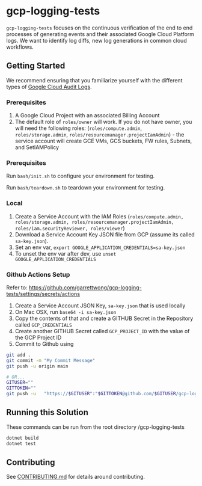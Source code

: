 # gcp-logging-tests

`gcp-logging-tests` focuses on the continuous verification of the end to end processes of generating events and their associated Google Cloud Platform logs.  We want to identify log diffs, new log generations in common cloud workflows.  

## Getting Started

We recommend ensuring that you familiarize yourself with the different types of [Google Cloud Audit Logs](https://cloud.google.com/logging/docs/audit).

### Prerequisites

1. A Google Cloud Project with an associated Billing Account
1. The default role of `roles/owner` will work.  If you do not have owner, you will need the following roles: (`roles/compute.admin`, `roles/storage.admin`, `roles/resourcemanager.projectIamAdmin`) - the service account will create GCE VMs, GCS buckets, FW rules, Subnets, and SetIAMPolicy

### Prerequisites

Run `bash/init.sh` to configure your environment for testing.  

Run `bash/teardown.sh` to teardown your environment for testing.

### Local

1. Create a Service Account with the IAM Roles (`roles/compute.admin, roles/storage.admin, roles/resourcemanager.projectIamAdmin, roles/iam.securityReviewer, roles/viewer`)
2. Download a Service Account Key JSON file from GCP (assume its called `sa-key.json`).
3. Set an env var, `export GOOGLE_APPLICATION_CREDENTIALS=sa-key.json`
4. To unset the env var after dev, use `unset GOOGLE_APPLICATION_CREDENTIALS`

### Github Actions Setup

Refer to: https://github.com/garrettwong/gcp-logging-tests/settings/secrets/actions

1. Create a Service Account JSON Key, `sa-key.json` that is used locally
2. On Mac OSX, run `base64 -i sa-key.json`
3. Copy the contents of that and create a GITHUB Secret in the Repository called `GCP_CREDENTIALS`
4. Create another GITHUB Secret called `GCP_PROJECT_ID` with the value of the GCP Project ID
5. Commit to Github using
```bash
git add . 
git commit -m "My Commit Message"
git push -u origin main

# OR...
GITUSER=""
GITTOKEN=""
git push -u   "https://$GITUSER":"$GITTOKEN@github.com/$GITUSER/gcp-logging-tests.git"
```

## Running this Solution

These commands can be run from the root directory /gcp-logging-tests
```bash
dotnet build
dotnet test
```

## Contributing

See [CONTRIBUTING.md](./CONTRIBUTING.md) for details around contributing.